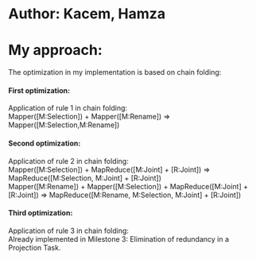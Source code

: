 # Author: Kacem, Hamza
# My approach:
The optimization in my implementation is based on chain folding:
#### First optimization:
Application of rule 1 in chain folding:<br>
Mapper([M:Selection]) + Mapper([M:Rename]) => Mapper([M:Selection,M:Rename])
#### Second optimization:
Application of rule 2 in chain folding: <br>
Mapper([M:Selection]) + MapReduce([M:Joint] + [R:Joint]) => MapReduce([M:Selection, M:Joint] + [R:Joint])<br>
Mapper([M:Rename]) + Mapper([M:Selection]) + MapReduce([M:Joint] + [R:Joint]) => MapReduce([M:Rename, M:Selection, M:Joint] + [R:Joint])
#### Third optimization:
Application of rule 3 in chain folding: <br>
Already implemented in Milestone 3: Elimination of redundancy in a Projection Task.

